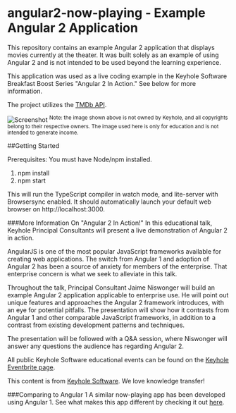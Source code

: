 # angular2-now-playing - Example Angular 2 Application

This repository contains an example Angular 2 application that displays movies currently at the theater. It was built solely as an example of using Angular 2 and is not intended to be used beyond the learning experience. 

This application was used as a live coding example in the Keyhole Software Breakfast Boost Series "Angular 2 In Action." See below for more information.

The project utilizes the [TMDb API](https://www.themoviedb.org/).

![Screenshot](screenshot.png)
<sup>Note: the image shown above is not owned by Keyhole, and all copyrights belong to their respective owners. The image used here is only for education and is not intended to generate income.</sup>

##Getting Started

Prerequisites: You must have Node/npm installed.

1. npm install
2. npm start

This will run the TypeScript compiler in watch mode, and lite-server with Browsersync enabled.  It should automatically launch your default web browser on http://localhost:3000.

###More Information On "Angular 2 In Action!"
In this educational talk, Keyhole Principal Consultants will present a live demonstration of Angular 2 in action.

AngularJS is one of the most popular JavaScript frameworks available for creating web applications. The switch from Angular 1 and adoption of Angular 2 has been a source of anxiety for members of the enterprise. That enterprise concern is what we seek to alleviate in this talk. 

Throughout the talk, Principal Consultant Jaime Niswonger will build an example Angular 2 application applicable to enterprise use. He will point out unique features and approaches the Angular 2 framework introduces, with an eye for potential pitfalls. The presentation will show how it contrasts from Angular 1 and other comparable JavaScript frameworks, in addition to a contrast from existing development patterns and techniques.

The presentation will be followed with a Q&A session, where Niswonger will answer any questions the audience has regarding Angular 2.

All public Keyhole Software educational events can be found on the [Keyhole Eventbrite page](http://www.eventbrite.com/o/keyhole-software-2942446951).

This content is from [Keyhole Software](https://keyholesoftware.com). We love knowledge transfer!

###Comparing to Angular 1
A similar now-playing app has been developed using Angular 1. See what makes this app different by checking it out [here](https://github.com/in-the-keyhole/angular-now-playing). 
